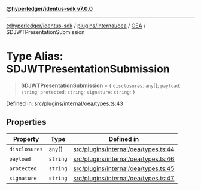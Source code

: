 [**@hyperledger/identus-sdk v7.0.0**](../../../../../../README.md)

***

[@hyperledger/identus-sdk](../../../../../../README.md) / [plugins/internal/oea](../../../README.md) / [OEA](../README.md) / SDJWTPresentationSubmission

# Type Alias: SDJWTPresentationSubmission

> **SDJWTPresentationSubmission** = \{ `disclosures`: `any`[]; `payload`: `string`; `protected`: `string`; `signature`: `string`; \}

Defined in: [src/plugins/internal/oea/types.ts:43](https://github.com/hyperledger/identus-edge-agent-sdk-ts/blob/96423ee84b124a31ce63036d9d623d1cb73a13c2/src/plugins/internal/oea/types.ts#L43)

## Properties

| Property | Type | Defined in |
| ------ | ------ | ------ |
| <a id="disclosures"></a> `disclosures` | `any`[] | [src/plugins/internal/oea/types.ts:44](https://github.com/hyperledger/identus-edge-agent-sdk-ts/blob/96423ee84b124a31ce63036d9d623d1cb73a13c2/src/plugins/internal/oea/types.ts#L44) |
| <a id="payload"></a> `payload` | `string` | [src/plugins/internal/oea/types.ts:46](https://github.com/hyperledger/identus-edge-agent-sdk-ts/blob/96423ee84b124a31ce63036d9d623d1cb73a13c2/src/plugins/internal/oea/types.ts#L46) |
| <a id="protected"></a> `protected` | `string` | [src/plugins/internal/oea/types.ts:45](https://github.com/hyperledger/identus-edge-agent-sdk-ts/blob/96423ee84b124a31ce63036d9d623d1cb73a13c2/src/plugins/internal/oea/types.ts#L45) |
| <a id="signature"></a> `signature` | `string` | [src/plugins/internal/oea/types.ts:47](https://github.com/hyperledger/identus-edge-agent-sdk-ts/blob/96423ee84b124a31ce63036d9d623d1cb73a13c2/src/plugins/internal/oea/types.ts#L47) |
